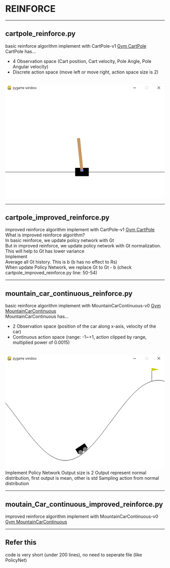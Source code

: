 # REINFORCE

---

## cartpole_reinforce.py
basic reinforce algorithm implement with CartPole-v1 [Gym CartPole](https://gymnasium.farama.org/environments/classic_control/cart_pole/)
<br>
CartPole has...
- 4 Observation space (Cart position, Cart velocity, Pole Angle, Pole Angular velocity)
- Discrete action space (move left or move right, action space size is 2)
<br>
<img src="./img/Cartpole.png"></img>

---

## cartpole_improved_reinforce.py
improved reinforce algorithm implement with CartPole-v1 [Gym CartPole](https://gymnasium.farama.org/environments/classic_control/cart_pole/)
<br>
What is improved reinforce algorithm?   
In basic reinforce, we update policy network with Gt   
But in improved reinforce, we update policy network with Gt normalization. This will help to Gt has lower variance
<br>
Implement   
Average all Gt history. This is b (b has no effect to Rs)   
When update Policy Network, we replace Gt to Gt - b (check cartpole_improved_reinforce.py line: 50-54)

---

## mountain_car_continuous_reinforce.py
basic reinforce algorithm implement with MountainCarContinuous-v0 [Gym MountainCarContinuous](https://www.gymlibrary.dev/environments/classic_control/mountain_car_continuous/)
<br>
MountainCarContinuous has...
- 2 Observation space (position of the car along x-axis, velocity of the car)
- Continuous action space (range: -1~+1, action clipped by range, multiplied power of 0.0015)
<br>
<img src="./img/MountainCarContinuous.png"></img>

<br>
Implement   
Policy Network Output size is 2   
Output represent normal distribution, first output is mean, other is std   
Sampling action from normal distribution  

---

## moutain_Car_continuous_improved_reinforce.py
improved reinforce algorithm implement with MountainCarContinuous-v0 [Gym MountainCarContinuous](https://www.gymlibrary.dev/environments/classic_control/mountain_car_continuous/)

---

## Refer this
code is very short (under 200 lines), no need to seperate file (like PolicyNet)